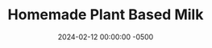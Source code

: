 ---
layout: post
title:  "Homemade Plant Based Milk"
date:   2024-02-12 00:00:00 -0500
categories:
- Recipes
- Drinks
permalink: /recipes/oat-milk
image: /assets/Food/Drinks/Oat Milk/oat-milk.jpg
ing: milk-ing
facts: milk-facts
Prep: 10
Rest: 
Cook: 
Source1: https://www.foodandmoodcreations.com/how-to-make-unsweetened-oat-milk/
Source2: 
tags: 
- plant based
- almond milk
- nut milk
- oatmeal
- quick oats
- oat milk
- unsweetened
- vanilla
- cinnamon
Description: I've been using unsweetened vanilla almond milk for years, so I wanted to try making it myself, since store bought plant based milks tend to have a lot of extra weird ingredients. Unfortunately making almond milk is more expensive than just buying it, so that's where I got to oat milk. Oats are super cheap, so this is way cheaper than buying oat milk from the store. The process is the same though; I've tried this with quick oats, almonds, peanuts, and pistachios, all to great success
Instructions: 
- If you're making almond (or any nut) milk, you should soak the almonds overnight. Add raw almonds to a bowl, just cover with water, and let soak for at least 8 hours. Drain the excess water prior to blending. If you are making oat milk, there's no soaking required<br><br>
- <center><img src="/assets/Food/Drinks/Oat Milk/oat-milk-1.jpg" alt="" class="instruction-image"></center><br>

- Add your oats (or almonds) and water to a high speed blender. Add in any other flavorings you like as well, such as salt, vanilla, or cinnamon<br><br>

- Blend on high for 30 seconds, or until well combined. Do not over blend, or it will get slimy (this is more of an issue with oat milk than almond milk)<br><br>

- Place a cheese cloth (or nut milk bag) over a large bowl, and strain the milk. Don't squeeze the milk through the cloth, this could make it slimy<br><br>

- Transfer to a mason jar or soup container, and refrigerate for up to 5 days. Use the leftover pulp in your morning oatmeal or yogurt bowls
---